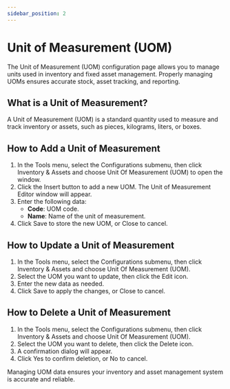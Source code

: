 ```yaml
---
sidebar_position: 2
---
```


# Unit of Measurement (UOM)

The Unit of Measurement (UOM) configuration page allows you to manage units used in inventory and fixed asset management. Properly managing UOMs ensures accurate stock, asset tracking, and reporting.

## What is a Unit of Measurement?

A Unit of Measurement (UOM) is a standard quantity used to measure and track inventory or assets, such as pieces, kilograms, liters, or boxes.

## How to Add a Unit of Measurement

1. In the Tools menu, select the Configurations submenu, then click Inventory & Assets and choose Unit Of Measurement (UOM) to open the window.
2. Click the Insert button to add a new UOM. The Unit of Measurement Editor window will appear.
3. Enter the following data:
   - **Code**: UOM code.
   - **Name**: Name of the unit of measurement.
4. Click Save to store the new UOM, or Close to cancel.

## How to Update a Unit of Measurement

1. In the Tools menu, select the Configurations submenu, then click Inventory & Assets and choose Unit Of Measurement (UOM).
2. Select the UOM you want to update, then click the Edit icon.
3. Enter the new data as needed.
4. Click Save to apply the changes, or Close to cancel.

## How to Delete a Unit of Measurement

1. In the Tools menu, select the Configurations submenu, then click Inventory & Assets and choose Unit Of Measurement (UOM).
2. Select the UOM you want to delete, then click the Delete icon.
3. A confirmation dialog will appear.
4. Click Yes to confirm deletion, or No to cancel.

Managing UOM data ensures your inventory and asset management system is accurate and reliable.
